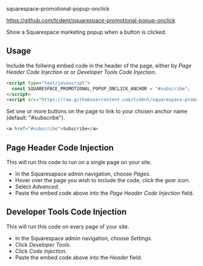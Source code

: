 squarespace-promotional-popup-onclick

https://github.com/tcdent/squarespace-promotional-popup-onclick

Show a Squarespace marketing popup when a button is clicked.

Usage
-----
Include the follwing embed code in the header of the page, either by _Page Header Code Injection_ or or _Developer Tools Code Injection_. 

```html
<script type="text/javascript">
  const SQUARESPACE_PROMOTIONAL_POPUP_ONCLICK_ANCHOR = "#subscribe";
</script>
<script src="https://raw.githubusercontent.com/tcdent/squarespace-promotional-popup-onclick/main/embed.js" type="text/javascript"></script>
```

Set one or more buttons on the page to link to your chosen anchor name (default: "#subscribe"). 
```html
<a href="#subscribe">Subscribe</a>
```


Page Header Code Injection
--------------------------
This will run this code to run on a single page on your site. 

* In the Squaresapace admin navigation, choose _Pages_.
* Hover over the page you wish to include the code, click the _gear icon_.
* Select _Advanced_. 
* Paste the embed code above into the _Page Header Code Injection_ field. 

Developer Tools Code Injection
------------------------------
This will run this code on every page of your site. 

* In the Squarespace admin navigation, choose _Settings_.
* Click _Developer Tools_.
* Click _Code Injection_.
* Paste the embed code above into the _Header_ field. 
